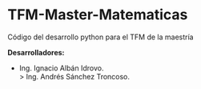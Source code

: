 # TFM-Master-Matematicas
Código del desarrollo python para el TFM de la maestría

<b>Desarrolladores:</b><br>
<ul>
    <li>Ing. Ignacio Albán Idrovo.</li>>
    Ing. Andrés Sánchez Troncoso.</li>
</ul>
<br>
